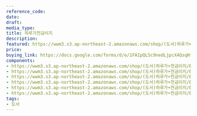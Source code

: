 ```yaml
---
reference_code: 
date: 
draft: 
media_type: 
title: 하루가천금이지
description: 
featured: https://wwm3.s3.ap-northeast-2.amazonaws.com/shop/(도서)하루가+천금이지/04_하루가천금이지+(1)r.jpg
price: 
buying_link: https://docs.google.com/forms/d/e/1FAIpQLSc9nedLjpcX4QsqHfsDClSUvnY_z8JjKZMrkfDJmnqozNUliA/viewform
components:
- https://wwm3.s3.ap-northeast-2.amazonaws.com/shop/(도서)하루가+천금이지/04_하루가천금이지+(1)r.jpg
- https://wwm3.s3.ap-northeast-2.amazonaws.com/shop/(도서)하루가+천금이지/04_하루가천금이지+(2)r.jpg
- https://wwm3.s3.ap-northeast-2.amazonaws.com/shop/(도서)하루가+천금이지/04_하루가천금이지+(3)r.jpg
- https://wwm3.s3.ap-northeast-2.amazonaws.com/shop/(도서)하루가+천금이지/04_하루가천금이지+(4)r.jpg
- https://wwm3.s3.ap-northeast-2.amazonaws.com/shop/(도서)하루가+천금이지/04_하루가천금이지+(5)r.jpg
- https://wwm3.s3.ap-northeast-2.amazonaws.com/shop/(도서)하루가+천금이지/04_하루가천금이지+(6)r.jpg
tags:
- 도서
---
```

